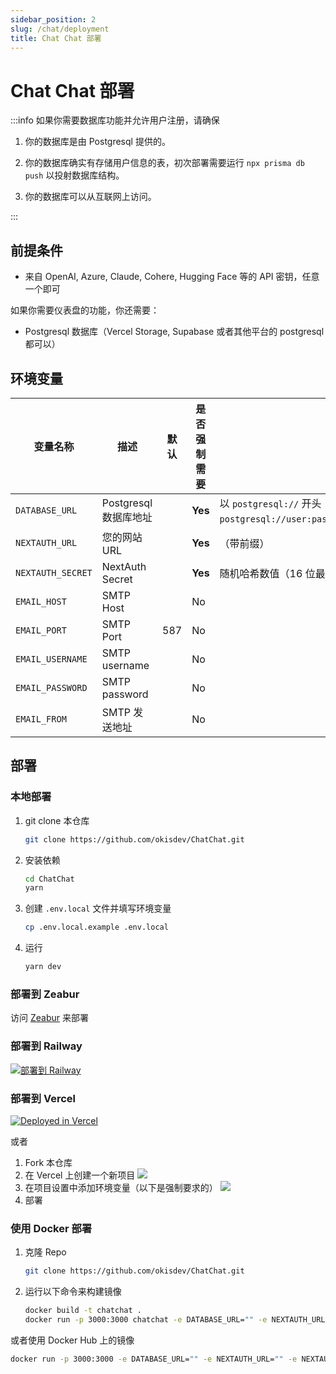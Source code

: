 ```yaml
---
sidebar_position: 2
slug: /chat/deployment
title: Chat Chat 部署
---
```


# Chat Chat 部署

:::info
如果你需要数据库功能并允许用户注册，请确保

1. 你的数据库是由 Postgresql 提供的。

2. 你的数据库确实有存储用户信息的表，初次部署需要运行 `npx prisma db push` 以投射数据库结构。

3. 你的数据库可以从互联网上访问。

:::

## 前提条件

-   来自 OpenAI, Azure, Claude, Cohere, Hugging Face 等的 API 密钥，任意一个即可

如果你需要仪表盘的功能，你还需要：

-   Postgresql 数据库（Vercel Storage, Supabase 或者其他平台的 postgresql 都可以）

## 环境变量

| 变量名称          | 描述                  | 默认 | 是否强制需要 | 提示                                                                                                |
| ----------------- | --------------------- | ---- | ------------ | --------------------------------------------------------------------------------------------------- |
| `DATABASE_URL`    | Postgresql 数据库地址 |      | **Yes**      | 以 `postgresql://` 开头 （如果不需要，请填写 `postgresql://user:password@example.com:port/dbname`） |
| `NEXTAUTH_URL`    | 您的网站 URL          |      | **Yes**      | （带前缀）                                                                                          |
| `NEXTAUTH_SECRET` | NextAuth Secret       |      | **Yes**      | 随机哈希数值（16 位最佳）                                                                           |
| `EMAIL_HOST`      | SMTP Host             |      | No           |                                                                                                     |
| `EMAIL_PORT`      | SMTP Port             | 587  | No           |                                                                                                     |
| `EMAIL_USERNAME`  | SMTP username         |      | No           |                                                                                                     |
| `EMAIL_PASSWORD`  | SMTP password         |      | No           |                                                                                                     |
| `EMAIL_FROM`      | SMTP 发送地址         |      | No           |                                                                                                     |

## 部署

### 本地部署

1. git clone 本仓库

    ```bash
    git clone https://github.com/okisdev/ChatChat.git
    ```

2. 安装依赖

    ```bash
    cd ChatChat
    yarn
    ```

3. 创建 `.env.local` 文件并填写环境变量

    ```bash
    cp .env.local.example .env.local
    ```

4. 运行

    ```bash
    yarn dev
    ```

### 部署到 Zeabur

访问 [Zeabur](https://zeabur.com) 来部署

### 部署到 Railway

[![部署到 Railway](https://railway.app/button.svg)](https://railway.app/template/-WWW5r)

### 部署到 Vercel

[![Deployed in Vercel](https://vercel.com/button)](https://vercel.com/import/project?template=https://github.com/okisdev/ChatChat)

或者

1.  Fork 本仓库
2.  在 Vercel 上创建一个新项目
    ![](./assets/Vercel-1.png)
3.  在项目设置中添加环境变量（以下是强制要求的）
    ![](./assets/Vercel-2.png)
4.  部署

### 使用 Docker 部署

1. 克隆 Repo

    ```bash
    git clone https://github.com/okisdev/ChatChat.git
    ```

2. 运行以下命令来构建镜像

    ```bash
    docker build -t chatchat .
    docker run -p 3000:3000 chatchat -e DATABASE_URL="" -e NEXTAUTH_URL="" -e NEXTAUTH_SECRET="" -e EMAIL_HOST="" -e EMAIL_PORT="" -e EMAIL_USERNAME="" -e EMAIL_PASSWORD="" -e EMAIL_FROM=""
    ```

或者使用 Docker Hub 上的镜像

```bash
docker run -p 3000:3000 -e DATABASE_URL="" -e NEXTAUTH_URL="" -e NEXTAUTH_SECRET="" -e EMAIL_HOST="" -e EMAIL_PORT="" -e EMAIL_USERNAME="" -e EMAIL_PASSWORD="" -e EMAIL_FROM="" ghcr.io/okisdev/chatchat:latest
```
